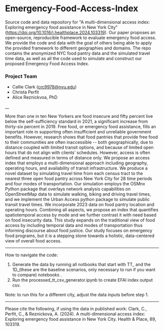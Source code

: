 # **Emergency-Food-Access-Index**

Source code and data repository for "A multi-dimensional access index: Exploring emergency food assistance in New York City" (https://doi.org/10.1016/j.healthplace.2024.103319). Our paper proposes an open-source, reproducible framework to evaluate emergency food access. We provide the code and data with the goal of others being able to apply the provided framework to different geographies and domains. The repo contains the anonymized NYC food pantry data and the simulated travel time data, as well as all the code used to simulate and construct our proposed Emergency Food Access Index. 

### Project Team

- Callie Clark (crc9978@nyu.edu)
- Christa Perfit
- Alice Reznickvoa, PhD

__

More than one in ten New Yorkers are food insecure and fifty percent live below the self-sufficiency standard in 2021, a significant increase from thirty-six percent in 2019. Free food, or emergency food assistance, fills an important role in supporting often insufficient and unreliable government benefits. However, research shows that food pantries that provide free food to their communities are often inaccessible -- both geographically, due to distance coupled with limited transit options, and because of limited open hours that do not align with clients’ schedules. However, access is often defined and measured in terms of distance only. We propose an access index that employs a multi-dimensional approach including geography, operating hours, and availability of transit infrastructure. We produce a novel dataset by simulating travel time from each census tract to the nearest three open food pantry across New York City for 28 time periods and four modes of transportation. Our simulation employs the OSMnx Python package that overlays network analysis capabilities on OpenStreetMap data to simulate walking, biking and driving travel times, and we implement the Urban Access python package to simulate public transit travel times. We incorporate 2023 data on food pantry location and operating hours. Combining all aspects, we propose an index that quantifies spatiotemporal access by mode and we further contrast it with need based on food insecurity data. This study expands on the traditional view of food access by including temporal data and modes of transportation thus informing discourse about food justice.  Our study focuses on emergency food programs, but it is a stepping stone towards a holistic, data-centered view of overall food access.

___

How to navigate the code:

1) Generate the data by running all notbooks that start with TT_ and the 1D_(these are the baseline scenarios, only necessary to run if you want to compare) notebooks .
2) Run the processed_tt_csv_generator.ipynb to create EFAI index output csv.

Note: to run this for a different city, adjust the data inputs before step 1.

___

Please cite the following, if using the data in published work:
Clark, C., Perfit, C., & Reznickova, A. (2024). A multi-dimensional access index: Exploring emergency food assistance in New York City. Health & Place, 89, 103319.
